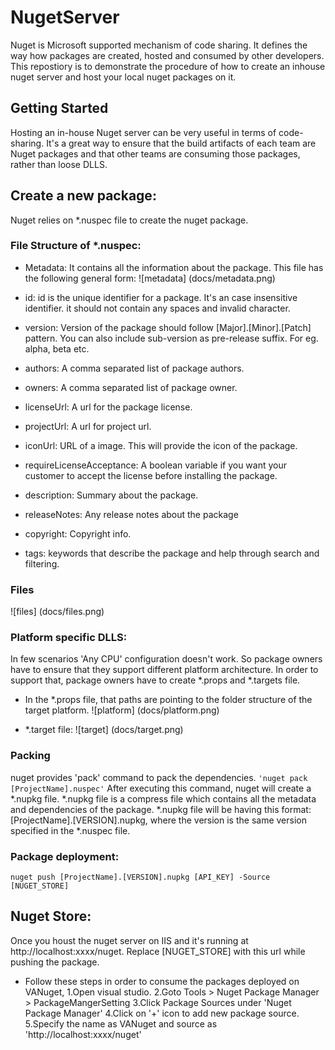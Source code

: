 NugetServer
===========

Nuget is Microsoft supported mechanism of code sharing. It defines the way how packages are created, hosted and consumed by other developers. This repostiory is to demonstrate the procedure of how to create an inhouse nuget server and host your local nuget packages on it.

## Getting Started
Hosting an in-house Nuget server can be very useful in terms of code-sharing. It's a great way to ensure that the build artifacts of each team are Nuget packages and that other teams are consuming those packages, rather than loose DLLS.

## Create a new package:
Nuget relies on *.nuspec file to create the nuget package.
### File Structure of *.nuspec:
- Metadata: It contains all the information about the package. This file has the following general form: 
![metadata] (docs/metadata.png)

- id: id is the unique identifier for a package. It's an case insensitive identifier. it should not contain any spaces and invalid character.
- version: Version of the package should follow [Major].[Minor].[Patch] pattern. You can also include sub-version as pre-release suffix. For eg. alpha, beta etc.
- authors: A comma separated list of package authors.
- owners: A comma separated list of package owner.
- licenseUrl: A url for the package license.
- projectUrl: A url for project url.
- iconUrl: URL of a image. This will provide the icon of the package.
- requireLicenseAcceptance: A boolean variable if you want your customer to accept the license before installing the package.
- description: Summary about the package.
- releaseNotes: Any release notes about the package
- copyright: Copyright info.
- tags: keywords that describe the package and help through search and filtering.

### Files
![files] (docs/files.png)

### Platform specific DLLS:
In few scenarios 'Any CPU' configuration doesn't work. So package owners have to ensure that they support different platform architecture. In order to support that, package owners have to create *.props and *.targets file. 
- In the *.props file, that paths are pointing to the folder structure of the target platform.
![platform] (docs/platform.png)

- *.target file:
![target] (docs/target.png)
### Packing
nuget provides 'pack' command to pack the dependencies.
`'nuget pack [ProjectName].nuspec'`
After executing this command, nuget will create a *.nupkg file. *.nupkg file is a compress file which contains all the metadata and dependencies of the package. *.nupkg file will be having this format: [ProjectName].[VERSION].nupkg, where the version is the same version specified in the *.nuspec file.

### Package deployment:
`nuget push [ProjectName].[VERSION].nupkg [API_KEY] -Source [NUGET_STORE]`

## Nuget Store:
Once you houst the nuget server on IIS and it's running at http://localhost:xxxx/nuget. Replace [NUGET_STORE] with this url while pushing the package.
- Follow these steps in order to consume the packages deployed on VANuget,
1.Open visual studio.
2.Goto Tools > Nuget Package Manager > PackageMangerSetting
3.Click Package Sources under 'Nuget Package Manager'
4.Click on '+' icon to add new package source.
5.Specify the name as VANuget and source as 'http://localhost:xxxx/nuget'